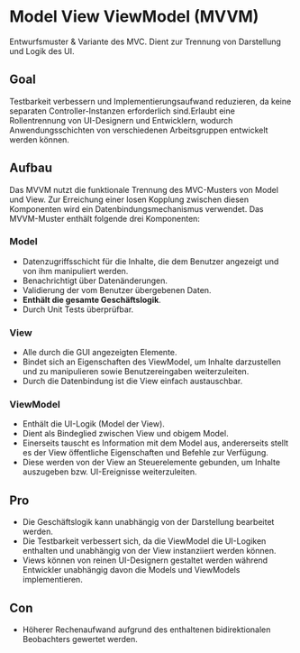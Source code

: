 # Model View ViewModel (MVVM)

Entwurfsmuster & Variante des MVC. Dient zur Trennung von Darstellung und Logik des UI.

## Goal

Testbarkeit verbessern und Implementierungsaufwand reduzieren, da keine separaten Controller-Instanzen erforderlich sind.Erlaubt eine Rollentrennung von UI-Designern und Entwicklern, wodurch Anwendungsschichten von verschiedenen Arbeitsgruppen entwickelt werden können.

## Aufbau

Das MVVM nutzt die funktionale Trennung des MVC-Musters von Model und View. Zur Erreichung einer losen Kopplung zwischen diesen Komponenten wird ein Datenbindungsmechanismus verwendet. Das MVVM-Muster enthält folgende drei Komponenten:

### Model

- Datenzugriffsschicht für die Inhalte, die dem Benutzer angezeigt und von ihm manipuliert werden.
- Benachrichtigt über Datenänderungen.
- Validierung der vom Benutzer übergebenen Daten.
- **Enthält die gesamte Geschäftslogik**.
- Durch Unit Tests überprüfbar.

### View

- Alle durch die GUI angezeigten Elemente.
- Bindet sich an Eigenschaften des ViewModel, um Inhalte darzustellen und zu manipulieren sowie Benutzereingaben weiterzuleiten.
- Durch die Datenbindung ist die View einfach austauschbar.

### ViewModel

- Enthält die UI-Logik (Model der View).
- Dient als Bindeglied zwischen View und obigem Model.
- Einerseits tauscht es Information mit dem Model aus, andererseits stellt es der View öffentliche Eigenschaften und Befehle zur Verfügung.
- Diese werden von der View an Steuerelemente gebunden, um Inhalte auszugeben bzw. UI-Ereignisse weiterzuleiten.

## Pro

- Die Geschäftslogik kann unabhängig von der Darstellung bearbeitet werden.
- Die Testbarkeit verbessert sich, da die ViewModel die UI-Logiken enthalten und unabhängig von der View instanziiert werden können.
- Views können von reinen UI-Designern gestaltet werden während Entwickler unabhängig davon die Models und ViewModels implementieren.

## Con

- Höherer Rechenaufwand aufgrund des enthaltenen bidirektionalen Beobachters gewertet werden.
